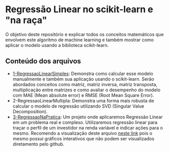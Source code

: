 # Regressão Linear no scikit-learn e "na raça"

O objetivo deste repositório e explicar todos os conceitos matemáticos que envolvem este algoritmo de machine learning e também mostrar como aplicar o modelo usando a biblioteca scikit-learn.

## Conteúdo dos arquivos

- [1-RegressaoLinearSimples](https://github.com/Roberto-Junior/RegressaoLinear/blob/main/1-RegressaoLinearSimples.ipynb): Demonstra como calcular esse modelo manualmente e também sua aplicação usando o scikit-learn. Serão abordados conceitos como matriz, matriz inversa, matriz transposta, multiplicação entre matrizes e como avaliar o desempenho do modelo com MAE (Mean absolute error) e RMSE (Root Mean Square Error).
- 2-RegressaoLinearMultipla: Demonstra uma forma mais robusta de calcular o modelo de regressão utilizando SVD (Singular Value Decomposition).
- [3-RegressaoNaPratica](https://github.com/Roberto-Junior/RegressaoLinear/blob/main/3-RegressaoNaPratica.ipynb): Um projeto onde aplicaremos Regressão Linear em um problema real e complexo. Utilizaremos regressão linear para traçar o perfil de um investidor na renda variável e indicar ações para o mesmo. Recomendo a visualização deste arquivo [neste link](https://jovian.ai/roberto-junior/3-regressaonapratica) pois o mesmo possui gráficos interativos que não podem ser visualizados diretamento pelo github.
